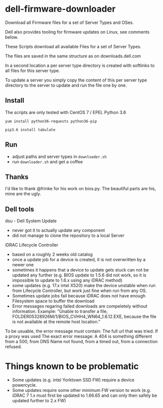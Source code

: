# dell-firmware-downloader
Download all Firmware files for a set of Server Types and OSes.

Dell also provides tooling for firmware updates on Linux, see comments below.

These Scripts download all available Files for a set of Server Types.

The files are saved in the same structure as on downloads.dell.com

In a second location a per server type directory is created with softlinks to all files for this server type.

To update a server you simply copy the content of this per server type directory to the server to update and run the file one by one.

## Install
The scripts are only tested with CentOS 7 / EPEL Python 3.6

`yum install python36-requests python36-pip`

`pip3.6 install tabulate`

## Run

- adjust paths and server types in `downloader.sh`
- run `downloader.sh` and get a coffee


## Thanks
I'd like to thank @frinke for his work on bios.py. The beautiful parts are his, mine are the ugly.

## Dell tools

dsu - Dell System Update
- never got it to actually update any component
- did not manage to clone the repository to a local Server

iDRAC Lifecycle Controller
- based on a roughly 2 weeks old catalog
- once a update job for a device is created, it is not overwritten by a newer one
- sometimes it happens that a device to update gets stuck can not be updated any further (e.g. BIOS update to 1.5.6 did not work, so it is impossible to update to 1.6.x using any iDRAC method)
- some updates (e.g. 17.x intel X520) make the device unstable when run from Lifecycle Controller, but work just fine when run from any OS.
- Sometimes update jobs fail because iDRAC does not have enough Filesystem space to buffer the download
- Error messages regaring failed downloads are compeletely without information. Example:
"Unable to transfer a file, FOLDER05328926M/1/BIOS_CVHH4_WN64_1.6.12.EXE, because the file is not available at the remote host location."

To be usuable, the error message must contain:
The full url that was tried.
If a proxy was used
The exact error message: A 404 is something different from a 500, from DNS Name not found, from a timed out, from a connection refused.

# Things known to be problematic
- Some updates (e.g. intel Yorktown SSD FW) require a device powercycle.
- Some updates require some other minimum FW version to work (e.g. iDRAC 7 1.x must first be updated to 1.66.65 and can only then safely be updated further to 2.x FW)
